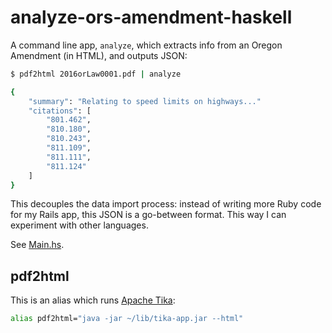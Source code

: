 # analyze-ors-amendment-haskell

A command line app, `analyze`, which extracts info from an Oregon Amendment (in HTML), and outputs JSON:

```sh
$ pdf2html 2016orLaw0001.pdf | analyze

{
    "summary": "Relating to speed limits on highways..."
    "citations": [
        "801.462",
        "810.180",
        "810.243",
        "811.109",
        "811.111",
        "811.124"
    ]
}
```

This decouples the data import process: instead of writing more Ruby code for my Rails app, this JSON is a go-between format. This way I can experiment with other languages.


See [Main.hs](https://github.com/dogweather/analyze-ors-amendment-haskell/blob/master/analyze/src/Main.hs).

## pdf2html

This is an alias which runs [Apache Tika](https://tika.apache.org/):

```bash
alias pdf2html="java -jar ~/lib/tika-app.jar --html"
```
